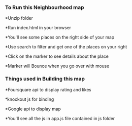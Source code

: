  ### To Run this Neighbourhood map 
 
 *Unzip folder
 
 *Run index.html in your browser 
 
 *You'll see some places on the right side of your map
 
 *Use search to filter and get one of the places on your right
 
 *Click on the marker to see details about the place
 
 *Marker will Bounce when you go over with mouse

 ### Things used in Building this map
 
 *Foursquare api to display rating and likes
 
 *knockout js for binding
 
 *Google api to display map 
 
 *You'll see all the js in app.js file contained in js folder